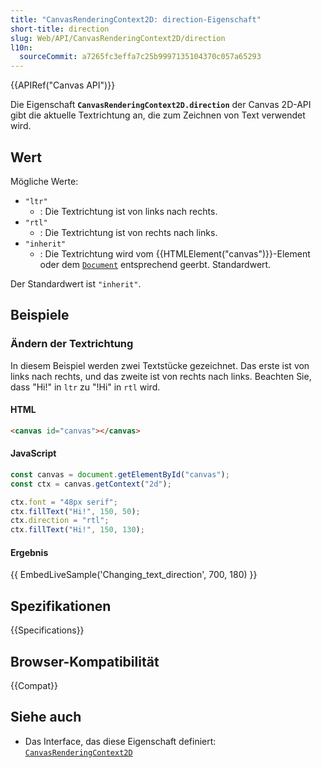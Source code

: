 ```yaml
---
title: "CanvasRenderingContext2D: direction-Eigenschaft"
short-title: direction
slug: Web/API/CanvasRenderingContext2D/direction
l10n:
  sourceCommit: a7265fc3effa7c25b9997135104370c057a65293
---
```


{{APIRef("Canvas API")}}

Die Eigenschaft **`CanvasRenderingContext2D.direction`** der Canvas 2D-API gibt die aktuelle Textrichtung an, die zum Zeichnen von Text verwendet wird.

## Wert

Mögliche Werte:

- `"ltr"`
  - : Die Textrichtung ist von links nach rechts.
- `"rtl"`
  - : Die Textrichtung ist von rechts nach links.
- `"inherit"`
  - : Die Textrichtung wird vom {{HTMLElement("canvas")}}-Element oder dem [`Document`](/de/docs/Web/API/Document) entsprechend geerbt. Standardwert.

Der Standardwert ist `"inherit"`.

## Beispiele

### Ändern der Textrichtung

In diesem Beispiel werden zwei Textstücke gezeichnet. Das erste ist von links nach rechts, und das zweite ist von rechts nach links. Beachten Sie, dass "Hi!" in `ltr` zu "!Hi" in `rtl` wird.

#### HTML

```html
<canvas id="canvas"></canvas>
```

#### JavaScript

```js
const canvas = document.getElementById("canvas");
const ctx = canvas.getContext("2d");

ctx.font = "48px serif";
ctx.fillText("Hi!", 150, 50);
ctx.direction = "rtl";
ctx.fillText("Hi!", 150, 130);
```

#### Ergebnis

{{ EmbedLiveSample('Changing_text_direction', 700, 180) }}

## Spezifikationen

{{Specifications}}

## Browser-Kompatibilität

{{Compat}}

## Siehe auch

- Das Interface, das diese Eigenschaft definiert: [`CanvasRenderingContext2D`](/de/docs/Web/API/CanvasRenderingContext2D)
